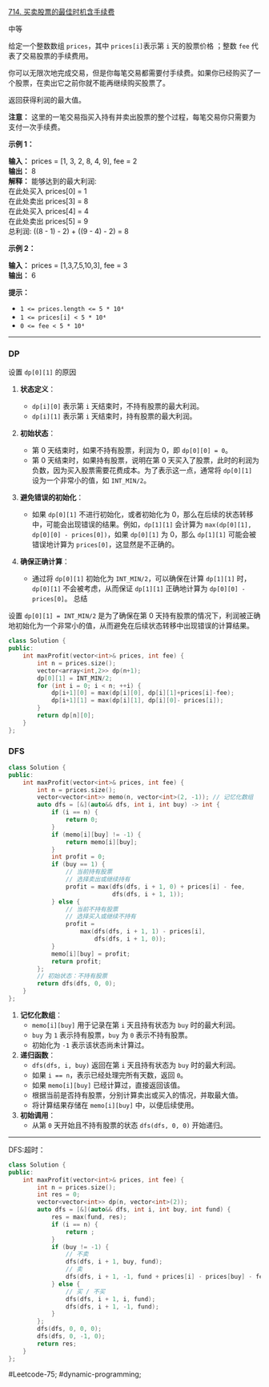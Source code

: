 [714. 买卖股票的最佳时机含手续费](https://leetcode.cn/problems/best-time-to-buy-and-sell-stock-with-transaction-fee/)

中等

给定一个整数数组 `prices`，其中 `prices[i]`表示第 `i` 天的股票价格 ；整数 `fee` 代表了交易股票的手续费用。

你可以无限次地完成交易，但是你每笔交易都需要付手续费。如果你已经购买了一个股票，在卖出它之前你就不能再继续购买股票了。

返回获得利润的最大值。

**注意：** 这里的一笔交易指买入持有并卖出股票的整个过程，每笔交易你只需要为支付一次手续费。

**示例 1：**

**输入：** prices = [1, 3, 2, 8, 4, 9], fee = 2  
**输出：** 8  
**解释：** 能够达到的最大利润:   
在此处买入 prices[0] = 1  
在此处卖出 prices[3] = 8  
在此处买入 prices[4] = 4  
在此处卖出 prices[5] = 9  
总利润: ((8 - 1) - 2) + ((9 - 4) - 2) = 8

**示例 2：**

**输入：** prices = [1,3,7,5,10,3], fee = 3  
**输出：** 6

**提示：**

- `1 <= prices.length <= 5 * 10⁴`
- `1 <= prices[i] < 5 * 10⁴`
- `0 <= fee < 5 * 10⁴`
---- ----
### DP
 设置 `dp[0][1]` 的原因

1. **状态定义**：
   - `dp[i][0]` 表示第 `i` 天结束时，不持有股票的最大利润。
   - `dp[i][1]` 表示第 `i` 天结束时，持有股票的最大利润。

2. **初始状态**：
   - 第 0 天结束时，如果不持有股票，利润为 0，即 `dp[0][0] = 0`。
   - 第 0 天结束时，如果持有股票，说明在第 0 天买入了股票，此时的利润为负数，因为买入股票需要花费成本。为了表示这一点，通常将 `dp[0][1]` 设为一个非常小的值，如 `INT_MIN/2`。

3. **避免错误的初始化**：
   - 如果 `dp[0][1]` 不进行初始化，或者初始化为 0，那么在后续的状态转移中，可能会出现错误的结果。例如，`dp[1][1]` 会计算为 `max(dp[0][1], dp[0][0] - prices[0])`，如果 `dp[0][1]` 为 0，那么 `dp[1][1]` 可能会被错误地计算为 `prices[0]`，这显然是不正确的。

4. **确保正确计算**：
   - 通过将 `dp[0][1]` 初始化为 `INT_MIN/2`，可以确保在计算 `dp[1][1]` 时，`dp[0][1]` 不会被考虑，从而保证 `dp[1][1]` 正确地计算为 `dp[0][0] - prices[0]`。
总结

设置 `dp[0][1] = INT_MIN/2` 是为了确保在第 0 天持有股票的情况下，利润被正确地初始化为一个非常小的值，从而避免在后续状态转移中出现错误的计算结果。
```cpp
class Solution {
public:
    int maxProfit(vector<int>& prices, int fee) {
        int n = prices.size();
        vector<array<int,2>> dp(n+1);
        dp[0][1] = INT_MIN/2;
        for (int i = 0; i < n; ++i) {
            dp[i+1][0] = max(dp[i][0], dp[i][1]+prices[i]-fee);
            dp[i+1][1] = max(dp[i][1], dp[i][0]- prices[i]);
        }
        return dp[n][0];
    }
};
```
### DFS
```cpp
class Solution {
public:
    int maxProfit(vector<int>& prices, int fee) {
        int n = prices.size();
        vector<vector<int>> memo(n, vector<int>(2, -1)); // 记忆化数组
        auto dfs = [&](auto&& dfs, int i, int buy) -> int {
            if (i == n) {
                return 0;
            }
            if (memo[i][buy] != -1) {
                return memo[i][buy];
            }
            int profit = 0;
            if (buy == 1) {
                // 当前持有股票
                // 选择卖出或继续持有
                profit = max(dfs(dfs, i + 1, 0) + prices[i] - fee,
                             dfs(dfs, i + 1, 1));
            } else {
                // 当前不持有股票
                // 选择买入或继续不持有
                profit =
                    max(dfs(dfs, i + 1, 1) - prices[i], 
                        dfs(dfs, i + 1, 0));
            }
            memo[i][buy] = profit;
            return profit;
        };
        // 初始状态：不持有股票
        return dfs(dfs, 0, 0);
    }
};
```
1. **记忆化数组**：
    - `memo[i][buy]` 用于记录在第 `i` 天且持有状态为 `buy` 时的最大利润。
    - `buy` 为 `1` 表示持有股票，`buy` 为 `0` 表示不持有股票。
    - 初始化为 `-1` 表示该状态尚未计算过。
2. **递归函数**：
    - `dfs(dfs, i, buy)` 返回在第 `i` 天且持有状态为 `buy` 时的最大利润。
    - 如果 `i == n`，表示已经处理完所有天数，返回 `0`。
    - 如果 `memo[i][buy]` 已经计算过，直接返回该值。
    - 根据当前是否持有股票，分别计算卖出或买入的情况，并取最大值。
    - 将计算结果存储在 `memo[i][buy]` 中，以便后续使用。
3. **初始调用**：
    - 从第 `0` 天开始且不持有股票的状态 `dfs(dfs, 0, 0)` 开始递归。

----
DFS:超时：
```cpp
class Solution {
public:
    int maxProfit(vector<int>& prices, int fee) {
        int n = prices.size();
        int res = 0;
        vector<vector<int>> dp(n, vector<int>(2));
        auto dfs = [&](auto&& dfs, int i, int buy, int fund) {
            res = max(fund, res);
            if (i == n) {
                return ;
            }
            if (buy != -1) {
                // 不卖
                dfs(dfs, i + 1, buy, fund);
                // 卖
                dfs(dfs, i + 1, -1, fund + prices[i] - prices[buy] - fee);
            } else {
                // 买 / 不买
                dfs(dfs, i + 1, i, fund);
                dfs(dfs, i + 1, -1, fund);
            }
        };
        dfs(dfs, 0, 0, 0);
        dfs(dfs, 0, -1, 0);
        return res;
    }
};
```
#Leetcode-75; #dynamic-programming;